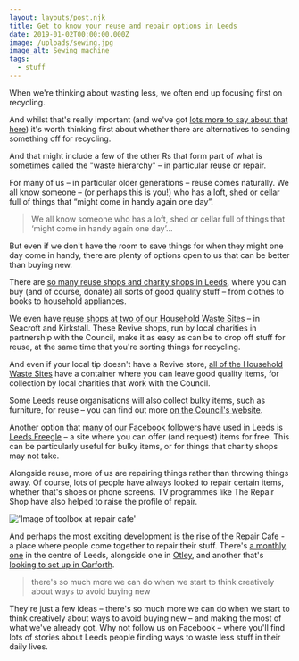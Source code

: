 ```yaml
---
layout: layouts/post.njk
title: Get to know your reuse and repair options in Leeds
date: 2019-01-02T00:00:00.000Z
image: /uploads/sewing.jpg
image_alt: Sewing machine
tags:
  - stuff
---
```


When we're thinking about wasting less, we often end up focusing first on recycling.

And whilst that's really important (and we've got [lots more to say about that here](/tips/recycle)) it's worth thinking first about whether there are alternatives to sending something off for recycling.

And that might include a few of the other Rs that form part of what is sometimes called the "waste hierarchy" – in particular reuse or repair.

For many of us – in particular older generations – reuse comes naturally. We all know someone – (or perhaps this is you!) who has a loft, shed or cellar full of things that “might come in handy again one day”.

> We all know someone who has a loft, shed or cellar full of things that ‘might come in handy again one day’...

But even if we don't have the room to save things for when they might one day come in handy, there are plenty of options open to us that can be better than buying new.

There are [so many reuse shops and charity shops in Leeds](https://www.facebook.com/zerowasteleeds/posts/647846469107213?__xts__[0]=68.ARAhcePMPQxLNoHpevXafOHntDA4aN5NGgTs9hvBcoQJAAF6ZzoFcBV3PpYzSJ9O8Ujgg63mSI2OF7LI41snAQBZeONDRinNzPQFPMb_mxIQWgItCmGJ9Lj8ZoW1N0rJrKlnC5YKyuIWfsDZ7RVlCfnjFOTwdpsLES7hHNf9V-HBFF9eKVbJJ6lj72OBIH7AG1RoPxGzUPqw0b6dtW3ICHWmlbyPyP6NXQK2oWNnzV3_UrfYOABTdCXXk05jLd43RPHZgHGNbG53uUN39f5u5t5DrJ5mFUcs6Y3364SA-fd_IegMmZo2ZtqnS3CLS4O5Dn0xpf_wRhv_yPl0STajTXY&__tn__=-R), where you can buy (and of course, donate) all sorts of good quality stuff – from clothes to books to household appliances.

We even have [reuse shops at two of our Household Waste Sites](http://www.reviveleeds.co.uk/) – in Seacroft and Kirkstall. These Revive shops, run by local charities in partnership with the Council, make it as easy as can be to drop off stuff for reuse, at the same time that you're sorting things for recycling.

And even if your local tip doesn't have a Revive store, [all of the Household Waste Sites](https://www.leeds.gov.uk/residents/bins-and-recycling/recycling-sites) have a container where you can leave good quality items, for collection by local charities that work with the Council.

Some Leeds reuse organisations will also collect bulky items, such as furniture, for reuse – you can find out more [on the Council's website](https://www.leeds.gov.uk/residents/bins-and-recycling/get-rid-of-unwanted-items).

Another option that [many of our Facebook followers](https://www.facebook.com/zerowasteleeds/) have used in Leeds is [Leeds Freegle](https://www.ilovefreegle.org/explore/leedsfreegle) – a site where you can offer (and request) items for free. This can be particularly useful for bulky items, or for things that charity shops may not take.

Alongside reuse, more of us are repairing things rather than throwing things away. Of course, lots of people have always looked to repair certain items, whether that's shoes or phone screens. TV programmes like The Repair Shop have also helped to raise the profile of repair.

!['Image of toolbox at repair cafe'](/uploads/toolbox.jpg "Repair cafes are an exciting recent development in Leeds")

And perhaps the most exciting development is the rise of the Repair Cafe - a place where people come together to repair their stuff. There's [a monthly one](https://therestartproject.org/groups/repair-cafe-leeds/) in the centre of Leeds, alongside one in [Otley](https://otleymakerspace.blogspot.com/p/repair-cafe.html), and another that's [looking to set up in Garforth](https://www.facebook.com/garforthrepaircafe).

> there's so much more we can do when we start to think creatively about ways to avoid buying new

They're just a few ideas – there's so much more we can do when we start to think creatively about ways to avoid buying new – and making the most of what we've already got. Why not follow us on Facebook – where you'll find lots of stories about Leeds people finding ways to waste less stuff in their daily lives.
